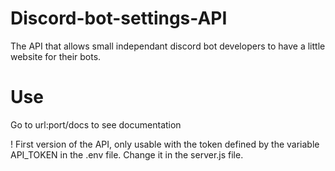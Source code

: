 # Discord-bot-settings-API
 The API that allows small independant discord bot developers to have a little website for their bots.

# Use

Go to url:port/docs to see documentation

! First version of the API, only usable with the token defined by the variable API_TOKEN in the .env file. Change it in the server.js file.